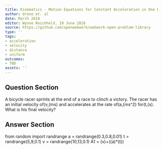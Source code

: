 ```yaml
---
title: Kinematics - Motion Equations for Constant Acceleration in One Dimension
author: Urone et. al
date: March 2018
editor: Wynne Reichheld, 19 June 2018
source: https://github.com/openwebwork/webwork-open-problem-library
type: ''
tags:
- acceleration
- velocity
- distance
- uniform
outcomes:
- TBD
assets: ''
---
```


## Question Section 

A bicycle racer sprints at the end of a race to clinch a victory. The racer has an initial velocity of(v,(ms) and accelerates at the rate of(a,(ms^2)  for(t,(s).  What is his final velocity?



## Answer Section

from random import randrange
a = randrange(0.3,0.8,0.01)
t = randrange(5,9,0.1)
v = randrange(10,13,0.1)
A1 = (v)+((a)*(t))